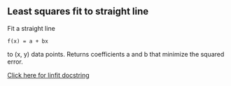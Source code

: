 ## Least squares fit to straight line

Fit a straight line 

```
f(x) = a + bx 
```
to (x, y)  data points. Returns
coefficients a and b that minimize the squared error.

[Click here for linfit docstring](http://htmlpreview.github.com/?https://github.com/djpine/linfit/blob/master/html/linfit.html)
